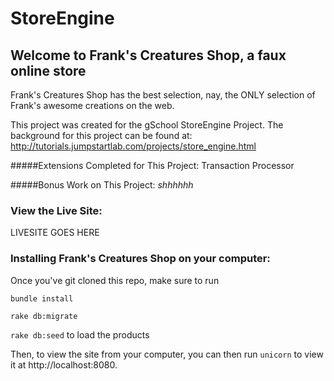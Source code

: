 # StoreEngine

## Welcome to Frank's Creatures Shop, a faux online store

Frank's Creatures Shop has the best selection, nay, the ONLY selection of Frank's awesome creations on the web.

This project was created for the gSchool StoreEngine Project. The background for this project can be found at: http://tutorials.jumpstartlab.com/projects/store_engine.html

#####Extensions Completed for This Project:
Transaction Processor

#####Bonus Work on This Project:
_shhhhhh_

### View the Live Site:

LIVESITE GOES HERE


### Installing Frank's Creatures Shop on your computer:

Once you've git cloned this repo, make sure to run

```bundle install```

```rake db:migrate```

```rake db:seed``` to load the products

Then, to view the site from your computer, you can then run ```unicorn``` to view it at http://localhost:8080.
